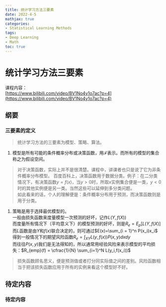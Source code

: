 ```yaml
---
title: 统计学习方法三要素
date: 2022-4-5
mathjax: true
categories: 
- Statistical Learning Methods
tags: 
- Deep Learning
- Math
toc: true
---
```

# 统计学习方法三要素  
课程内容：  
[https://www.bilibili.com/video/BV1No4y1o7ac?p=4](https://www.bilibili.com/video/BV1No4y1o7ac?p=4)  

## 纲要  

### 三要素的定义  

> 统计学习方法的三要素为模型、策略、算法。  
1. 模型是所有可能的条件概率分布或决策函数，用$\mathcal{F}$表示。而所有的模型的集合称之为假设空间。  
> 对于决策函数，实际上并不是很清楚。课程中，讲课者也只是说了它为非条件概率分布模型。
> 百度百科上，决策函数用于数据分类。例子：在二分类情况下，有决策函数$y=f(x)$，当$y > 0$时，所取$x$实例集合便是一类，$y<0$时的其他实例便是另一类。当然这些可以延伸到多分类问题。  
> 如此看来的话，个人的理解便是：条件概率分布用于预测，而决策函数则是用于分类。  

1. 策略是用于选择最优模型的。  
一般由损失函数来度量模型一次预测的好坏，记作$L(Y,f(X))$  
而度量所有情况下（平均意义下）的模型预测的好坏，则是$R_e = E_p[L(Y,f(X)]$  
而$L$函数是由$Y$和$f(x)$联合决定的，则可通过$E(x)=\sum_{i = 1}^n P(x_i)x_i$  
得到一般情况下的期望风险函数$R_e = \int_{X Y} L(y,f(x))P(x,y)dxdy$   
而往往$P(x,y)$我们是无法得知的，所以通常用经验风险来表示模型的平均损失：$R_{emp}(f) = \cfrac{1}{N} \sum_{i=1}^N L(y_i,f(x_i))$  

> 损失函数顾名思义，便是预测值或者打分同实际值之间的差别。风险函数相当于把该损失函数应用于所有的实例来看这个模型好不好。  


## 待定内容  
### 待定内容 










